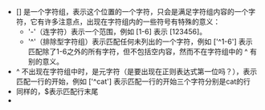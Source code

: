 * [] 是一个字符组，表示这个位置的一个字符，只会是满足字符组内容的一个字符，它有许多注意点，出现在字符组内的一些符号有特殊的意义：
  * '-'（连字符）表示一个范围，例如 [1-6] 表示 [123456]。
  * '^'（排除型字符组）表示匹配任何未列出的一个字符，例如 ['^1-6'] 表示匹配除了1-6之外的所有字符，但不包括空内容，然而不在字符组中的 ^ 有别的意义。
* ^ 不出现在字符组中时，是元字符（是要出现在正则表达式第一位吗？），表示匹配一行的开始，例如 ['^cat'] 表示匹配一行的开始三个字符分别是cat的行
* 同样的，$表示匹配行末尾
* 